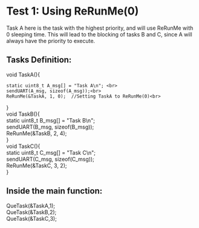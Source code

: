 # Test 1: Using ReRunMe(0) 

Task A here is the task with the highest priority, and will use ReRunMe with 0 sleeping time. This will lead to the blocking of tasks B and C, since A will always have the priority to execute.

## Tasks Definition:
void TaskA(){<br>
	
	static uint8_t A_msg[] = "Task A\n"; <br>
	sendUART(A_msg, sizeof(A_msg));<br>
	ReRunMe(&TaskA, 1, 0);  //Setting TaskA to ReRunMe(0)<br>
}
<br>
void TaskB(){
<br>
	static uint8_t B_msg[] = "Task B\n";<br>
	sendUART(B_msg, sizeof(B_msg));<br>
	ReRunMe(&TaskB, 2, 4); <br>
}
<br>
void TaskC(){<br>
	static uint8_t C_msg[] = "Task C\n";
	<br>
	sendUART(C_msg, sizeof(C_msg));
	<br>
	ReRunMe(&TaskC, 3, 2); 
	<br>
}


## Inside the main function:

  QueTask(&TaskA,1);
  <br>
QueTask(&TaskB,2);
<br>
QueTask(&TaskC,3);
<br>
